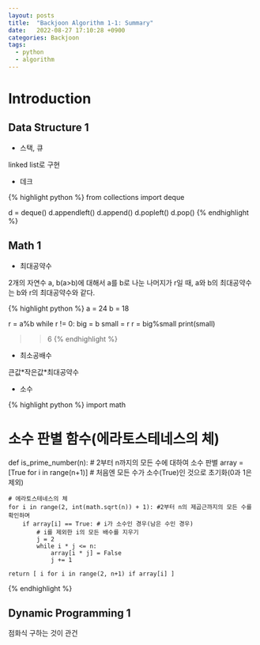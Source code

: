 ```yaml
---
layout: posts
title:  "Backjoon Algorithm 1-1: Summary"
date:   2022-08-27 17:10:28 +0900
categories: Backjoon
tags:
  - python
  - algorithm
---
```


# Introduction

## Data Structure 1

* 스택, 큐

linked list로 구현

* 데크

{% highlight python %}
from collections import deque

d = deque()
d.appendleft()
d.append()
d.popleft()
d.pop()
{% endhighlight %}

## Math 1

* 최대공약수

2개의 자연수 a, b(a>b)에 대해서 a를 b로 나눈 나머지가 r일 때, a와 b의 최대공약수는 b와 r의 최대공약수와 같다.

{% highlight python %}
a = 24
b = 18

r = a%b
while r != 0:
  big = b
  small = r
  r = big%small
print(small)
>> 6
{% endhighlight %}

* 최소공배수

큰값\*작은값\*최대공약수

* 소수

{% highlight python %}
import math

# 소수 판별 함수(에라토스테네스의 체)
def is_prime_number(n):
    # 2부터 n까지의 모든 수에 대하여 소수 판별
    array = [True for i in range(n+1)] # 처음엔 모든 수가 소수(True)인 것으로 초기화(0과 1은 제외)

    # 에라토스테네스의 체
    for i in range(2, int(math.sqrt(n)) + 1): #2부터 n의 제곱근까지의 모든 수를 확인하며
        if array[i] == True: # i가 소수인 경우(남은 수인 경우)
            # i를 제외한 i의 모든 배수를 지우기
            j = 2
            while i * j <= n:
                array[i * j] = False
                j += 1

    return [ i for i in range(2, n+1) if array[i] ]
{% endhighlight %}

## Dynamic Programming 1

점화식 구하는 것이 관건